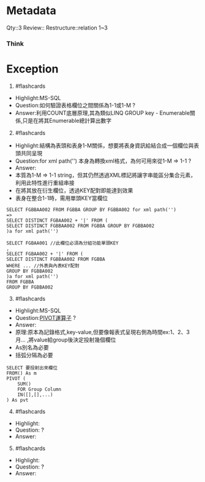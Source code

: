 # Metadata
Qty::3
Review::
Restructure::relation 1~3

### Think

# Exception


1. #flashcards 
- Highlight:MS-SQL
- Question:如何驗證表格欄位之間關係為1-1或1-M
?
- Answer:利用COUNT底層原理,其為類似LINQ GROUP key - Enumerable關係,只是在將其Enumerable總計算出數字

2. #flashcards 
- Highlight:結構為表頭和表身1-M關係，想要將表身資訊給結合成一個欄位與表頭共同呈現
- Question:for xml path('') 本身為轉換xml格式，為何可用來從1-M => 1-1
?
- Answer:
- 本質為1-M => 1-1 string，但其仍然透過XML標記將讓字串能區分集合元素，利用此特性進行重組串接
- 在將其放在衍生欄位，透過KEY配對即能達到效果
- 表身在整合1-1時，需用單頭KEY當欄位
```
SELECT FGBBAA002 FROM FGBBA GROUP BY FGBBA002 for xml path('')
=>
SELECT DISTINCT FGBAA002 + '|' FROM (
SELECT DISTINCT FGBBAA002 FROM FGBBA GROUP BY FGBBA002 
)a for xml path('')

SELECT FGBAA001 //此欄位必須為分組功能單頭KEY
,
SELECT FGBAA002 + '|' FROM (
SELECT DISTINCT FGBBAA002 FROM FGBBA 
WHERE ... //外表與內表KEY配對 
GROUP BY FGBBA002 
)a for xml path('')
FROM FGBBA
GROUP BY FGBBA002
```

3. #flashcards 
- Highlight:MS-SQL
- Question:[PIVOT運算子](https://dotblogs.com.tw/SteveLiu/2019/05/21/173803)
?
- Answer:
- 原理:原本為記錄格式,key-value,但要像報表式呈現右側為時間ex:1、2、3月...
,將value給group後決定投射幾個欄位
- As別名為必要
- 括弧分隔為必要
```
SELECT 要投射出來欄位
FROM() As m
PIVOT (
	SUM()
	FOR Group Column
	IN([],[],...)
) As pvt
```

4. #flashcards 
- Highlight:
- Question:
?
- Answer:

5. #flashcards 
- Highlight:
- Question:
?
- Answer: